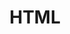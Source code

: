 ---
sidebar_position: 1
slug: /docs/extras/desenvolvimento-web/html
title: "HTML"
description: "Aprenda HTML5."
---